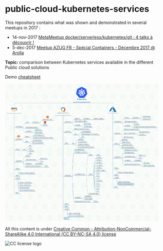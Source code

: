 # public-cloud-kubernetes-services

This repository contains what was shown and demonstrated in several meetups in 2017 :

* 14-nov-2017 [MetaMeetup docker/serverless/kubernetes/git : 4 talks à découvrir !](https://www.meetup.com/fr-FR/Kubernetes-Paris/events/244757680/)
* 5-dec-2017 [Meetup AZUG FR - Spécial Containers - Décembre 2017 @ Arolla](https://www.meetup.com/fr-FR/AZUG-FR/events/245186139/)

**Topic:** comparison between Kubernetes services available in the different Public cloud solutions

Demo [cheatsheet](/demo_cheatsheet.md)

![mindmap](/Kubernetes_clusters_in_public_clouds.jpg)

All this content is under [Creative Common - Attribution-NonCommercial-ShareAlike 4.0 International (CC BY-NC-SA 4.0) license](https://creativecommons.org/licenses/by-nc-sa/4.0/)

![CC license logo](https://i.creativecommons.org/l/by-nc-sa/4.0/88x31.png)